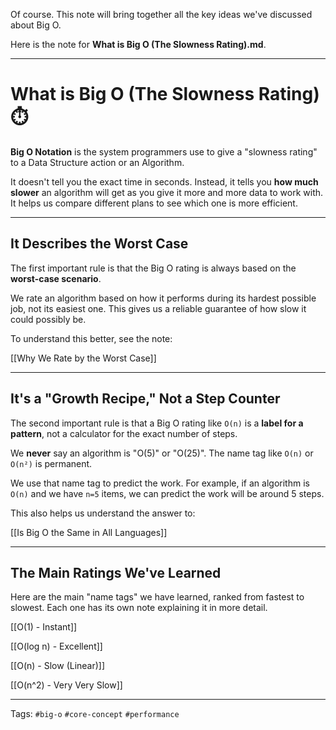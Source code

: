 Of course. This note will bring together all the key ideas we've discussed about Big O.

Here is the note for **What is Big O (The Slowness Rating).md**.

---

# What is Big O (The Slowness Rating) ⏱️

**Big O Notation** is the system programmers use to give a "slowness rating" to a Data Structure action or an Algorithm.

It doesn't tell you the exact time in seconds. Instead, it tells you **how much slower** an algorithm will get as you give it more and more data to work with. It helps us compare different plans to see which one is more efficient.

---

## It Describes the Worst Case

The first important rule is that the Big O rating is always based on the **worst-case scenario**.

We rate an algorithm based on how it performs during its hardest possible job, not its easiest one. This gives us a reliable guarantee of how slow it could possibly be.

To understand this better, see the note:

[[Why We Rate by the Worst Case]]

---

## It's a "Growth Recipe," Not a Step Counter

The second important rule is that a Big O rating like `O(n)` is a **label for a pattern**, not a calculator for the exact number of steps.

We **never** say an algorithm is "O(5)" or "O(25)". The name tag like `O(n)` or `O(n²)` is permanent.

We use that name tag to predict the work. For example, if an algorithm is `O(n)` and we have `n=5` items, we can predict the work will be around 5 steps.

This also helps us understand the answer to:

[[Is Big O the Same in All Languages]]

---

## The Main Ratings We've Learned

Here are the main "name tags" we have learned, ranked from fastest to slowest. Each one has its own note explaining it in more detail.

[[O(1) - Instant]]

[[O(log n) - Excellent]]

[[O(n) - Slow (Linear)]]

[[O(n^2) - Very Very Slow]]

---

Tags: `#big-o` `#core-concept` `#performance`
